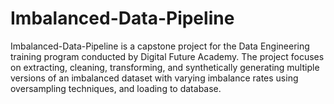 # Imbalanced-Data-Pipeline
Imbalanced-Data-Pipeline is a capstone project for the Data Engineering training program conducted by Digital Future Academy. The project focuses on extracting, cleaning, transforming, and synthetically generating multiple versions of an imbalanced dataset with varying imbalance rates using oversampling techniques, and loading to database.
